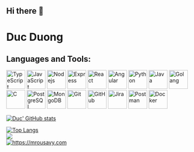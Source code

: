 ## Hi there 👋

<!--
**DucLUT/DucLUT** is a ✨ _special_ ✨ repository because its `README.md` (this file) appears on your GitHub profile.

Here are some ideas to get you started:

- 🔭 I’m currently working on ...
- 🌱 I’m currently learning ...
- 👯 I’m looking to collaborate on ...
- 🤔 I’m looking for help with ...
- 💬 Ask me about ...
- 📫 How to reach me: ...
- 😄 Pronouns: ...
- ⚡ Fun fact: ...


-->
# Duc Duong

## Languages and Tools:

<p float="left">
    <img src="./icons/typescript.svg" alt="TypeScript" width="50" height="50">
    <img src="./icons/nodedotjs.svg" alt="JavaScript" width="50" height="50">
    <img src="./icons/gin.svg" alt="Nodejs" width="50" height="50">
    <img src="./icons/express.svg" alt="Express" width="50" height="50">
    <img src="./icons/react.svg" alt="React" width="50" height="50">
    <img src="./icons/angular.svg" alt="Angular" width="50" height="50">
    <img src="./icons/python.svg" alt="Python" width="50" height="50">
    <img src="./icons/openjdk.svg" alt="Java" width="50" height="50">
    <img src="./icons/go.svg" alt="Golang" width="50" height="50">
    <img src="./icons/c.svg" alt="C" width="50" height="50">
    <img src="./icons/postgresql.svg" alt="PostgreSQL" width="50" height="50">
    <img src="./icons/mongodb.svg" alt="MongoDB" width="50" height="50">
    <img src="./icons/git.svg" alt="Git" width="50" height="50">
    <img src="./icons/github.svg" alt="GitHub" width="50" height="50">
    <img src="./icons/jira.svg" alt="Jira" width="50" height="50">
    <img src="./icons/postman.svg" alt="Postman" width="50" height="50">
    <img src="./icons/docker.svg" alt="Docker" width="50" height="50">
</p>

[![Duc' GitHub stats](https://github-readme-stats.vercel.app/api?username=DucLUT&theme=tokyonight&hide_border=false)](https://github.com/DucLUT/github-readme-stats)

[![Top Langs](https://github-readme-stats.vercel.app/api/top-langs/?username=DucLUT&theme=tokyonight&hide_border=false&include_all_commits=true&count_private=true&layout=compact)](https://github.com/Neniuk/github-readme-stats)  
[![](https://visitcount.itsvg.in/api?id=DucLUT&label=Profile%20Views&icon=0&pretty=true&color=0)](https://visitcount.itsvg.in)  
<a href="https://chromedino.com">
  <picture>
    <source media="(prefers-color-scheme: dark)" srcset="./img/dino-dark.gif" />
    <source media="(prefers-color-scheme: light)" srcset="./img/dino.gif" />
    <img alt="https://mrousavy.com" src="./img/dino.gif" />
  </picture>
</a>


